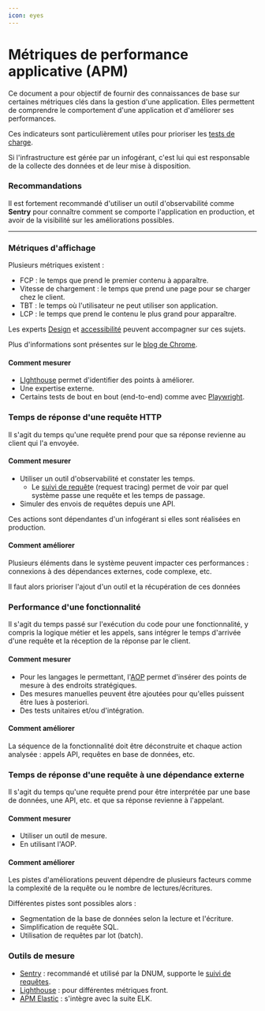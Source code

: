 ```yaml
---
icon: eyes
---
```


# Métriques de performance applicative (APM)

Ce document a pour objectif de fournir des connaissances de base sur certaines métriques clés dans la gestion d'une application. Elles permettent de comprendre le comportement d'une application et d'améliorer ses performances.

Ces indicateurs sont particulièrement utiles pour prioriser les [tests de charge](../../constuire-developper-deployer/tests-et-strategies/tests-de-performance.md).

Si l'infrastructure est gérée par un infogérant, c'est lui qui est responsable de la collecte des données et de leur mise à disposition.



### Recommandations

Il est fortement recommandé d'utiliser un outil d'observabilité comme **Sentry** pour connaître comment se comporte l'application en production, et avoir de la visibilité sur les améliorations possibles.

***

### Métriques d'affichage

Plusieurs métriques existent :&#x20;

* FCP : le temps que prend le premier contenu à apparaître.
* Vitesse de chargement : le temps que prend une page pour se charger chez le client.
* TBT : le temps où l'utilisateur ne peut utiliser son application.
* LCP : le temps que prend le contenu le plus grand pour apparaître.



Les experts [Design](../../preparer-et-lancer/les-differents-roles-et-metiers/designer.md) et [accessibilité](../../concevoir/accessibilite.md) peuvent accompagner sur ces sujets.

Plus d'informations sont présentes sur le [blog de Chrome](https://developer.chrome.com/docs/lighthouse/performance/first-contentful-paint?hl=fr).

#### Comment mesurer

* [LIghthouse](https://developer.chrome.com/docs/lighthouse) permet d'identifier des points à améliorer.
* Une expertise externe.
* Certains tests de bout en bout (end-to-end) comme avec [Playwright](https://playwright.dev/).



### Temps de réponse d'une requête HTTP

Il s'agit du temps qu'une requête prend pour que sa réponse revienne au client qui l'a envoyée.

#### Comment mesurer

* Utiliser un outil d'observabilité et constater les temps.
  * Le [suivi de requêt](https://sentry.io/product/tracing/)e (request tracing) permet de voir par quel système passe une requête et les temps de passage.
* Simuler des envois de requêtes depuis une API.

Ces actions sont dépendantes d'un infogérant si elles sont réalisées en production.

#### Comment améliorer

Plusieurs éléments dans le système peuvent impacter ces performances : connexions à des dépendances externes, code complexe, etc.

Il faut alors prioriser l'ajout d'un outil et la récupération de ces données



### Performance d'une fonctionnalité

Il s'agit du temps passé sur l'exécution du code pour une fonctionnalité, y compris la logique métier et les appels, sans intégrer le temps d'arrivée d'une requête et la réception de la réponse par le client.

#### Comment mesurer

* Pour les langages le permettant, l'[AOP](https://fr.wikipedia.org/wiki/Programmation_orient%C3%A9e_aspect) permet d'insérer des points de mesure à des endroits stratégiques.
* Des mesures manuelles peuvent être ajoutées pour qu'elles puissent être lues à posteriori.
* Des tests unitaires et/ou d'intégration.

#### Comment améliorer

La séquence de la fonctionnalité doit être déconstruite et chaque action analysée : appels API, requêtes en base de données, etc.



### Temps de réponse d'une requête à une dépendance externe

Il s'agit du temps qu'une requête prend pour être interprétée par une base de données, une API, etc. et que sa réponse revienne à l'appelant.

#### Comment mesurer

* Utiliser un outil de mesure.
* En utilisant l'AOP.

#### Comment améliorer

Les pistes d'améliorations peuvent dépendre de plusieurs facteurs comme la complexité de la requête ou le nombre de lectures/écritures.

Différentes pistes sont possibles alors :&#x20;

* Segmentation de la base de données selon la lecture et l'écriture.
* Simplification de requête SQL.
* Utilisation de requêtes par lot (batch).



### Outils de mesure

* [Sentry](https://sentry.io/welcome/) : recommandé et utilisé par la DNUM, supporte le [suivi de requêtes](https://sentry.io/product/tracing/).
* [Lighthouse](https://developer.chrome.com/docs/lighthouse) : pour différentes métriques front.
* [APM Elastic](https://www.elastic.co/observability/application-performance-monitoring) : s'intègre avec la suite ELK.
